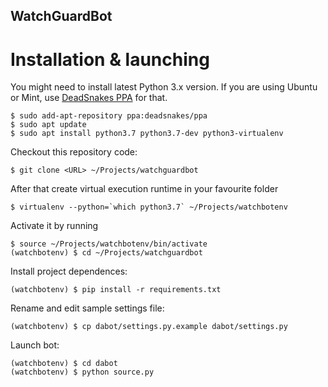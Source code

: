 ## WatchGuardBot

# Installation & launching

You might need to install latest Python 3.x version. 
If you are using Ubuntu or Mint, use [DeadSnakes PPA](https://launchpad.net/~deadsnakes/+archive/ubuntu/ppa) for that.

    $ sudo add-apt-repository ppa:deadsnakes/ppa
	$ sudo apt update
	$ sudo apt install python3.7 python3.7-dev python3-virtualenv
	
Checkout this repository code:

	$ git clone <URL> ~/Projects/watchguardbot
	
After that create virtual execution runtime in your favourite folder
	
	$ virtualenv --python=`which python3.7` ~/Projects/watchbotenv

Activate it by running 

	$ source ~/Projects/watchbotenv/bin/activate
	(watchbotenv) $ cd ~/Projects/watchguardbot
	
Install project dependences:

	(watchbotenv) $ pip install -r requirements.txt
	
Rename and edit sample settings file:

	(watchbotenv) $ cp dabot/settings.py.example dabot/settings.py
	
Launch bot:

	(watchbotenv) $ cd dabot
	(watchbotenv) $ python source.py
	
